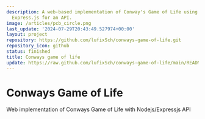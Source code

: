 ```yaml
---
description: A web-based implementation of Conway's Game of Life using Node.js and
  Express.js for an API.
image: /articles/pcb_circle.png
last_update: '2024-07-29T20:43:49.527974+00:00'
layout: project
repository: https://github.com/lufixSch/conways-game-of-life.git
repository_icon: github
status: finished
title: Conways game of life
update: https://raw.github.com/lufixSch/conways-game-of-life/main/README.md
---
```


# Conways Game of Life

Web implementation of Conways Game of Life with Nodejs/Expressjs API